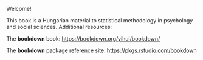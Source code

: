 Welcome! 

This book is a Hungarian material to statistical methodology in psychology and social sciences.
Additional resources:

The **bookdown** book: https://bookdown.org/yihui/bookdown/

The **bookdown** package reference site: https://pkgs.rstudio.com/bookdown
